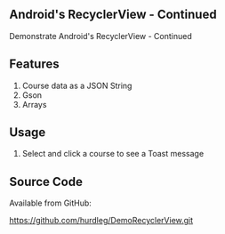 ## Android's RecyclerView - Continued ##
  Demonstrate Android's RecyclerView - Continued

## Features ##
1. Course data as a JSON String
2. Gson
3. Arrays

## Usage ##
1. Select and click a course to see a Toast message

## Source Code ##

  Available from GitHub:

  https://github.com/hurdleg/DemoRecyclerView.git
